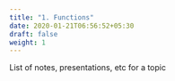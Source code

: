```yaml
---
title: "1. Functions"
date: 2020-01-21T06:56:52+05:30
draft: false
weight: 1
---
```


List of notes, presentations, etc for a topic

